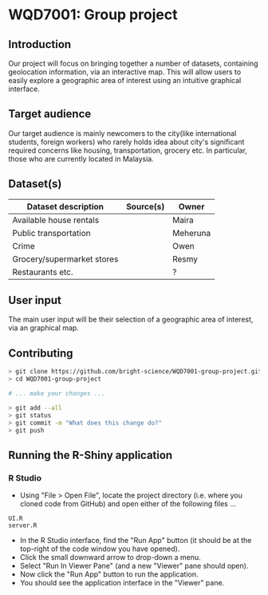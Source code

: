 # WQD7001: Group project
## Introduction
Our project will focus on bringing together a number of datasets, containing geolocation information, via an interactive map. This will allow users to easily explore a geographic area of interest using an intuitive graphical interface.

## Target audience
Our target audience is mainly newcomers to the city(like international students, foreign workers) who rarely holds idea about city's significant required concerns like housing, transportation, grocery etc. In particular, those who are currently located in Malaysia.

## Dataset(s)
| Dataset description        | Source(s) | Owner    |
|----------------------------|-----------|----------|
| Available house rentals    |           | Maira    |
| Public transportation      |           | Meheruna |
| Crime                      |           | Owen     |
| Grocery/supermarket stores |           | Resmy    |
| Restaurants etc.           |           | ?        |

## User input
The main user input will be their selection of a geographic area of interest, via an graphical map.

## Contributing
```bash
> git clone https://github.com/bright-science/WQD7001-group-project.git
> cd WQD7001-group-project

# ... make your changes ...

> git add --all
> git status
> git commit -m "What does this change do?"
> git push
```

## Running the R-Shiny application
### R Studio
- Using "File > Open File", locate the project directory (i.e. where you cloned code from GitHub) and open either of the following files ...
```
UI.R
server.R
```
- In the R Studio interface, find the "Run App" button (it should be at the top-right of the code window you have opened).
- Click the small downward arrow to drop-down a menu.
- Select "Run In Viewer Pane" (and a new "Viewer" pane should open).
- Now click the "Run App" button to run the application.
- You should see the application interface in the "Viewer" pane.
